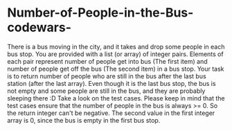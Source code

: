 # Number-of-People-in-the-Bus-codewars-
There is a bus moving in the city, and it takes and drop some people in each bus stop.  You are provided with a list (or array) of integer pairs. Elements of each pair represent number of people get into bus (The first item) and number of people get off the bus (The second item) in a bus stop.  Your task is to return number of people who are still in the bus after the last bus station (after the last array). Even though it is the last bus stop, the bus is not empty and some people are still in the bus, and they are probably sleeping there :D  Take a look on the test cases.  Please keep in mind that the test cases ensure that the number of people in the bus is always >= 0. So the return integer can't be negative.  The second value in the first integer array is 0, since the bus is empty in the first bus stop.
